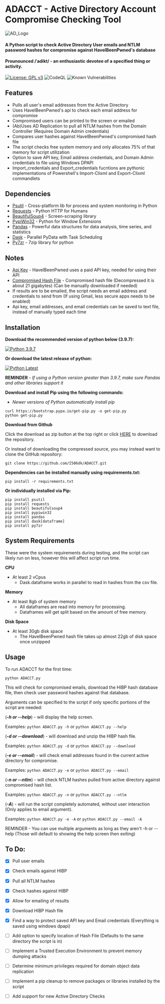 # ADACCT - Active Directory Account Compromise Checking Tool

![AD_Logo](https://user-images.githubusercontent.com/33561466/138386605-36291c2a-c68f-4390-84a7-5567d8b624e1.png)

#### A Python script to check Active Directory User emails and NTLM password hashes for compromise against HaveIBeenPwned's database
#### Prounounced /ˈadikt/ - an enthusiastic devotee of a specified thing or activity.

[![License: GPL v3](https://img.shields.io/badge/License-GPL%20v3-blue.svg)](https://www.gnu.org/licenses/gpl-3.0)
![CodeQL](https://github.com/I506dk/ADACCT/workflows/CodeQL/badge.svg)
![Known Vulnerabilities](https://snyk.io/test/github/I506dk/ADACCT/badge.svg)

## Features
- Pulls all user's email addresses from the Active Directory
- Uses HaveIBeenPwned's api to check each email address for compromise
- Compromised users can be printed to the screen or emailed
- (Ab)Uses AD Replication to pull all NTLM hashes from the Domain Controller (Requires Domain Admin credentials)
- Compares user hashes against HaveIBeenPwned's compromised hash file
- The script checks free system memory and only allocates 75% of that memory for script utilization
- Option to save API key, Email address credentials, and Domain Admin credentials to file using Windows DPAPI
- Import_credentials and Export_credentials fucntions are pythonic implementations of Powershell's Import-Clixml and Export-Clixml commandlets

## Dependencies 
- [Psutil](https://pypi.org/project/psutil/) - Cross-platform lib for process and system monitoring in Python
- [Requests](https://pypi.org/project/requests/) - Python HTTP for Humans
- [BeautifulSoup4](https://pypi.org/project/beautifulsoup4/) - Screen-scraping library
- [PypiWin32](https://pypi.org/project/pywin32/) - Python for Window Extensions
- [Pandas](https://pypi.org/project/pandas/) - Powerful data structures for data analysis, time series, and statistics
- [Dask](https://pypi.org/project/dask/) - Parallel PyData with Task Scheduling
- [Py7zr](https://pypi.org/project/py7zr/) - 7zip library for python

## Notes
- [Api Key](https://haveibeenpwned.com/API/Key) - HaveIBeenPwned uses a paid API key, needed for using their API
- [Compromised Hash File](https://haveibeenpwned.com/Passwords) - Compromised hash file (Decompressed it is about 21 gigabytes) (Can be manually downloaded if needed)
- If results are to be emailed, the script needs an email address and credentials to send from (If using Gmail, less secure apps needs to be enabled)
- Api key, email addresses, and email credentials can be saved to text file, instead of manually typed each time

## Installation
**Download the recommended version of python below (3.9.7):**

[![Python 3.9.7](https://img.shields.io/badge/python-3.9.7-blue.svg)](https://www.python.org/downloads/release/python-397/)

**Or download the latest release of python:**

[![Python Latest](https://img.shields.io/badge/python-latest-blue.svg)](https://www.python.org/downloads/windows/)

**REMINDER** - *If using a Python version greater than 3.9.7, make sure Pandas and other libraries support it*

**Download and install Pip using the following commands:**
- *Newer versions of Python automatically install pip*
```
curl https://bootstrap.pypa.io/get-pip.py -o get-pip.py
python get-pip.py
```

**Download from Github**

Click the download as zip button at the top right or click [HERE](https://github.com/I506dk/ADACCT/archive/refs/heads/main.zip) to download the repository.

Or instead of downloading the compressed source, you may instead want to clone the GitHub repository: 
```
git clone https://github.com/I506dk/ADACCT.git
```


**Dependencies can be installed manually using requirements.txt:**
```
pip install -r requirements.txt
```
**Or individually installed via Pip:**
```
pip install psutil
pip install requests
pip install beautifulsoup4
pip install pypiwin32
pip install pandas
pip install dask[dataframe]
pip install py7zr
```

## System Requirements
These were the system requirements during testing, and the script can likely run on less, however this will affect script run time.

**CPU**
- At least 2 vCpus
  - Dask.dataframe works in parallel to read in hashes from the csv file.

**Memory**
- At least 8gb of system memory
  - All dataframes are read into memory for processing.
  - Dataframes will get split based on the amount of free memory.

**Disk Space**
- At least 30gb disk space
  - The HaveIBeenPwned hash file takes up almost 22gb of disk space once unzipped

## Usage
To run ADACCT for the first time:
```
python ADACCT.py
```
This will check for compromised emails, download the HIBP hash database file, then check user password hashes against that database.

Arguments can be specified to the script if only specific portions of the script are needed:

(***-h or --help***) - will display the help screen.

Examples: ```python ADACCT.py -h``` or ```python ADACCT.py --help```

(***-d or --download***)  - will download and unzip the HIBP hash file.

Examples: ```python ADACCT.py -d``` or ```python ADACCT.py --download```

(***-e or --email***) - will check email addresses found in the current active directory for compromise.

Examples: ```python ADACCT.py -e``` or ```python ADACCT.py --email```

(***-n or --ntlm***) - will check NTLM hashes pulled from active directory against compromised hash list.

Examples: ```python ADACCT.py -n``` or ```python ADACCT.py --ntlm```

(***-A***) - will run the script completely automated, without user interaction (Only applies to email argument).

Examples: ```python ADACCT.py -e -A``` or ```python ADACCT.py --email -A```

REMINDER - You can use multiple arguments as long as they aren't -h or --help (Those will default to showing the help screen then exiting)

## To Do:

- [x] Pull user emails
- [x] Check emails against HIBP
- [x] Pull all NTLM hashes
- [x] Check hashes against HIBP
- [x] Allow for emailing of results
- [x] Download HIBP Hash file
- [x] Find a way to protect saved API key and Email credentials (Everything is saved using windows dpapi)
- [ ] Add option to specify location of Hash File (Defaults to the same directory the script is in)
- [ ] Implement a Trusted Execution Environment to prevent memory dumping attacks
- [ ] Determine minimum privileges required for domain object data replication
- [ ] Implement a pip cleanup to remove packages or libraries installed by the script
- [ ] Add support for new Active Directory Checks



